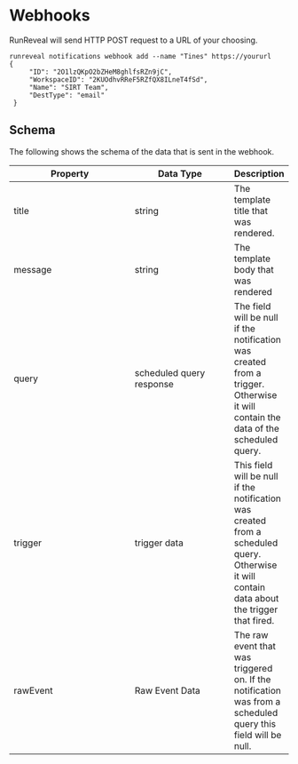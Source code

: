 # Webhooks

RunReveal will send HTTP POST request to a URL of your choosing.&#x20;

```
runreveal notifications webhook add --name "Tines" https://yoururl
{
     "ID": "2O1lzQKpO2bZHeM8ghlfsRZn9jC",
     "WorkspaceID": "2KUOdhvRReF5RZfQX8ILneT4fSd",
     "Name": "SIRT Team",
     "DestType": "email"
 }
```

## Schema

The following shows the schema of the data that is sent in the webhook.

<table><thead><tr><th width="203.33333333333331">Property</th><th width="164">Data Type</th><th>Description</th></tr></thead><tbody><tr><td>title</td><td>string</td><td>The template title that was rendered.</td></tr><tr><td>message</td><td>string</td><td>The template body that was rendered</td></tr><tr><td>query</td><td>scheduled query response</td><td>The field will be null if the notification was created from a trigger. Otherwise it will contain the data of the scheduled query.</td></tr><tr><td>trigger</td><td>trigger data</td><td>This field will be null if the notification was created from a scheduled query. Otherwise it will contain data about the trigger that fired.</td></tr><tr><td>rawEvent</td><td>Raw Event Data</td><td>The raw event that was triggered on. If the notification was from a scheduled query this field will be null.</td></tr></tbody></table>
